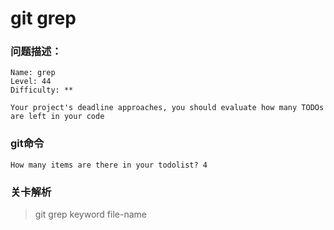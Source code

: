 # git grep

### 问题描述：

```text
Name: grep
Level: 44
Difficulty: **

Your project's deadline approaches, you should evaluate how many TODOs are left in your code
```

### git命令

```shell
How many items are there in your todolist? 4
```

### 关卡解析

> git grep keyword file-name